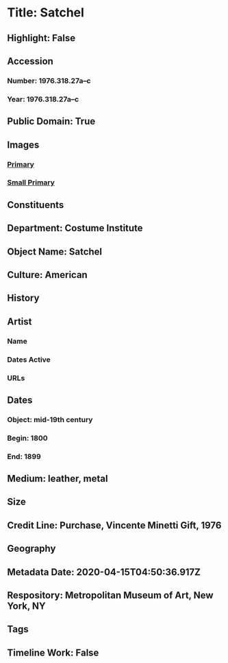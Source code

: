 # Title: Satchel
## Highlight: False
## Accession
### Number: 1976.318.27a–c
### Year: 1976.318.27a–c
## Public Domain: True
## Images
### [Primary](https://images.metmuseum.org/CRDImages/ci/original/1976.318.27.jpg)
### [Small Primary](https://images.metmuseum.org/CRDImages/ci/web-large/1976.318.27.jpg)
## Constituents
## Department: Costume Institute
## Object Name: Satchel
## Culture: American
## History
## Artist
### Name
### Dates Active
### URLs
## Dates
### Object: mid-19th century
### Begin: 1800
### End: 1899
## Medium: leather, metal
## Size
## Credit Line: Purchase, Vincente Minetti Gift, 1976
## Geography
## Metadata Date: 2020-04-15T04:50:36.917Z
## Respository: Metropolitan Museum of Art, New York, NY
## Tags
## Timeline Work: False